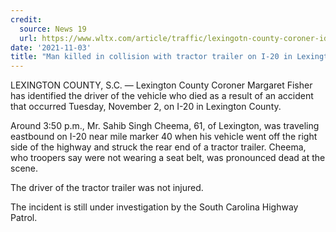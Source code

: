 ```yaml
---
credit:
  source: News 19
  url: https://www.wltx.com/article/traffic/lexingotn-county-coroner-identifies-victim-in-tractor-trailer-incident-on-i20-southcarolina/101-c997fd2b-de90-4489-9360-6490d3860a18
date: '2021-11-03'
title: "Man killed in collision with tractor trailer on I-20 in Lexington County"
---
```

LEXINGTON COUNTY, S.C. — Lexington County Coroner Margaret Fisher has identified the driver of the vehicle who died as a result of an accident that occurred Tuesday, November 2, on I-20 in Lexington County.

Around 3:50 p.m., Mr. Sahib Singh Cheema, 61, of Lexington, was traveling eastbound on I-20 near mile marker 40 when his vehicle went off the right side of the highway and struck the rear end of a tractor trailer. Cheema, who troopers say were not wearing a seat belt, was pronounced dead at the scene.

The driver of the tractor trailer was not injured.

The incident is still under investigation by the South Carolina Highway Patrol.
